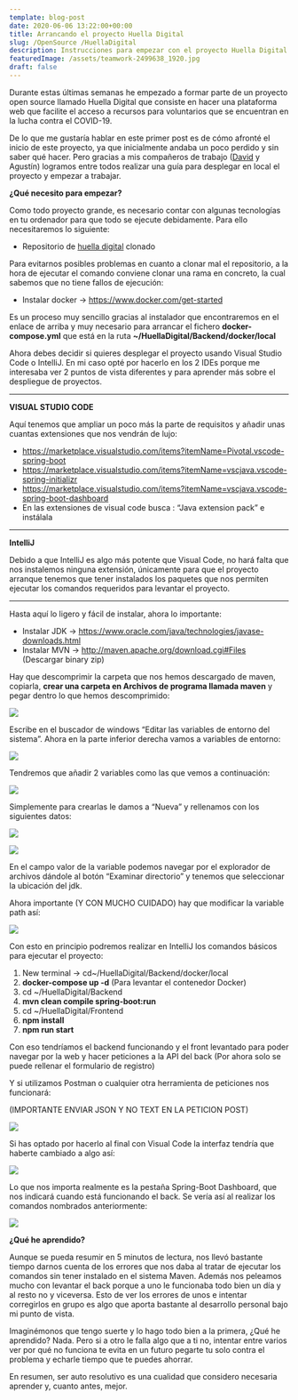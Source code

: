 ```yaml
---
template: blog-post
date: 2020-06-06 13:22:00+00:00
title: Arrancando el proyecto Huella Digital
slug: /OpenSource /HuellaDigital
description: Instrucciones para empezar con el proyecto Huella Digital
featuredImage: /assets/teamwork-2499638_1920.jpg
draft: false
---
```

Durante estas últimas semanas he empezado a formar parte de un proyecto open source llamado Huella Digital que consiste en hacer una plataforma web que facilite el acceso a recursos para voluntarios que se encuentran en la lucha contra el COVID-19.

De lo que me gustaría hablar en este primer post es de cómo afronté el inicio de este proyecto, ya que inicialmente andaba un poco perdido y sin saber qué hacer. Pero gracias a mis compañeros de trabajo ([David](https://ddiaalv.wordpress.com/) y Agustín) logramos entre todos realizar una guía para desplegar en local el proyecto y empezar a trabajar.

**¿Qué necesito para empezar?**

Como todo proyecto grande, es necesario contar con algunas tecnologías en tu ordenador para que todo se ejecute debidamente. Para ello necesitaremos lo siguiente:



* Repositorio de [huella digital](https://github.com/ayudadigital/huelladigital) clonado

Para evitarnos posibles problemas en cuanto a clonar mal el repositorio, a la hora de ejecutar el comando conviene clonar una rama en concreto, la cual sabemos que no tiene fallos de ejecución:

* Instalar docker → <https://www.docker.com/get-started>

Es un proceso muy sencillo gracias al instalador que encontraremos en el enlace de arriba y muy necesario para arrancar el fichero **docker-compose.yml** que está en la ruta **~/HuellaDigital/Backend/docker/local**

Ahora debes decidir si quieres desplegar el proyecto usando Visual Studio Code o IntelliJ. En mi caso opté por hacerlo en los 2 IDEs porque me interesaba ver 2 puntos de vista diferentes y para aprender más sobre el despliegue de proyectos.

- - -

**VISUAL STUDIO CODE**

Aquí tenemos que ampliar un poco más la parte de requisitos y añadir unas cuantas extensiones que nos vendrán de lujo:

* <https://marketplace.visualstudio.com/items?itemName=Pivotal.vscode-spring-boot>
* <https://marketplace.visualstudio.com/items?itemName=vscjava.vscode-spring-initializr>
* <https://marketplace.visualstudio.com/items?itemName=vscjava.vscode-spring-boot-dashboard>
* En las extensiones de visual code busca : “Java extension pack” e instálala

- - -

**IntelliJ**

Debido a que IntelliJ es algo más potente que Visual Code, no hará falta que nos instalemos ninguna extensión, únicamente para que el proyecto arranque tenemos que tener instalados los paquetes que nos permiten ejecutar los comandos requeridos para levantar el proyecto.

- - -

Hasta aquí lo ligero y fácil de instalar, ahora lo importante:

* Instalar JDK → <https://www.oracle.com/java/technologies/javase-downloads.html>
* Instalar MVN → <http://maven.apache.org/download.cgi#Files> (Descargar binary zip)



Hay que descomprimir la carpeta que nos hemos descargado de maven, copiarla, **crear una carpeta en Archivos de programa llamada maven** y pegar dentro lo que hemos descomprimido:

![](https://airanschez.files.wordpress.com/2020/06/untitled-17.png?w=442)

Escribe en el buscador de windows “Editar las variables de entorno del sistema”. Ahora en la parte inferior derecha vamos a variables de entorno:

![](https://airanschez.files.wordpress.com/2020/06/untitled-16.png?w=410)

Tendremos que añadir 2 variables como las que vemos a continuación:

![](https://airanschez.files.wordpress.com/2020/06/untitled-15.png?w=617)

Simplemente para crearlas le damos a “Nueva” y rellenamos con los siguientes datos:

![](https://airanschez.files.wordpress.com/2020/06/untitled-9.png?w=671)

![](https://airanschez.files.wordpress.com/2020/06/untitled-14.png?w=672)

En el campo valor de la variable podemos navegar por el explorador de archivos dándole al botón “Examinar directorio” y tenemos que seleccionar la ubicación del jdk.

Ahora importante (Y CON MUCHO CUIDADO) hay que modificar la variable path así:

![](https://airanschez.files.wordpress.com/2020/06/untitled-13.png?w=528)

Con esto en principio podremos realizar en IntelliJ los comandos básicos para ejecutar el proyecto:

1. New terminal -> cd~/HuellaDigital/Backend/docker/local
2. **docker-compose up -d** (Para levantar el contenedor Docker)
3. cd ~/HuellaDigital/Backend
4. **mvn clean compile spring-boot:run**
5. cd ~/HuellaDigital/Frontend
6. **npm install**
7. **npm run start**

Con eso tendríamos el backend funcionando y el front levantado para poder navegar por la web y hacer peticiones a la API del back (Por ahora solo se puede rellenar el formulario de registro)

Y si utilizamos Postman o cualquier otra herramienta de peticiones nos funcionará:

(IMPORTANTE ENVIAR JSON Y NO TEXT EN LA PETICION POST)

![](https://airanschez.files.wordpress.com/2020/06/untitled-10.png?w=775)

Si has optado por hacerlo al final con Visual Code la interfaz tendría que haberte cambiado a algo así:

![](https://airanschez.files.wordpress.com/2020/06/untitled-12.png?w=425)

Lo que nos importa realmente es la pestaña Spring-Boot Dashboard, que nos indicará cuando está funcionando el back. Se vería así al realizar los comandos nombrados anteriormente:

![](https://airanschez.files.wordpress.com/2020/06/untitled-11.png?w=234)

**¿Qué he aprendido?**

Aunque se pueda resumir en 5 minutos de lectura, nos llevó bastante tiempo darnos cuenta de los errores que nos daba al tratar de ejecutar los comandos sin tener instalado en el sistema Maven. Además nos peleamos mucho con levantar el back porque a uno le funcionaba todo bien un día y al resto no y viceversa. Esto de ver los errores de unos e intentar corregirlos en grupo es algo que aporta bastante al desarrollo personal bajo mi punto de vista.

Imaginémonos que tengo suerte y lo hago todo bien a la primera, ¿Qué he aprendido? Nada. Pero si a otro le falla algo que a ti no, intentar entre varios ver por qué no funciona te evita en un futuro pegarte tu solo contra el problema y echarle tiempo que te puedes ahorrar.

En resumen, ser auto resolutivo es una cualidad que considero necesaria aprender y, cuanto antes, mejor.
